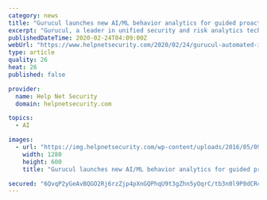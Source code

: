 ```yaml
---
category: news
title: "Gurucul launches new AI/ML behavior analytics for guided proactive hunting of unknown threats"
excerpt: "Gurucul, a leader in unified security and risk analytics technology for on-premises and the cloud, introduced automated intelligent threat hunting that uses artificial intelligence (AI) and machine learning (ML) to detect behaviors associated with cyber attacks and data breaches, while providing the most advanced capabilities for manual ..."
publishedDateTime: 2020-02-24T04:09:00Z
webUrl: "https://www.helpnetsecurity.com/2020/02/24/gurucul-automated-intelligent-threat-hunting/"
type: article
quality: 26
heat: 26
published: false

provider:
  name: Help Net Security
  domain: helpnetsecurity.com

topics:
  - AI

images:
  - url: "https://img.helpnetsecurity.com/wp-content/uploads/2016/05/09112405/search-threat.jpg"
    width: 1280
    height: 600
    title: "Gurucul launches new AI/ML behavior analytics for guided proactive hunting of unknown threats"

secured: "6QvqP2yGeAvBQGO2Rj6rzZjp4pXnGQPhqU9t3gZhn5yOqrC/tb3n0l9P0dCRcWPNSbv4hTVAPaTVkgWfrPkwFNJl36TNxpgONDUxivedJGIuIww8XTaksRQcX0V/Xc9Un3PUEsJ/MoAUzlkIF4f2Xsvk6jaRT+HuWV5Dnoqb6GOsfKF114Ass9JEduhbxjzQZlJjq734bo3WWS5okEnxkWW/pep3KFAHCYlAth1INSV4W/jac7P1kDIhFkuwAotDj72efVkiu+tEiRCywzh0kvSgHjxTcMZjkVh3KJZ6Gl7ZRscXdygG9kYZTgxPiM6ks5z79QMlP78/nxVcknk3WqGBnQpboPksmE0K4XWG2ejJtLPijfsD6I1AbK7GRgEJTPfOEpiyIV3shcqYB+Ii2gKi7XCvUFUC/vcwCabSfPgAIObnCdewHpnoo70Mjj/nTBLNm7n1HWv+lUU4v/CR3cnkHBUj8yTtUIJjOqKZJhw=;FHpLXmcHfpJsUUeZI/bo3A=="
---
```



